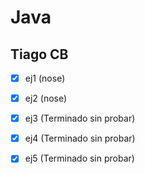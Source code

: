 # Java 
## Tiago CB

- [x] ej1 (nose)
- [x] ej2 (nose)
- [x] ej3 (Terminado sin probar)
- [x] ej4 (Terminado sin probar)
- [x] ej5 (Terminado sin probar)


